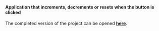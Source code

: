 <h4>Application that increments, decrements or resets when the button is clicked </h4>

<p>The completed version of the project can be opened <a href="https://magical-smakager-70d867.netlify.app/"><b>here</b></a>.</p>
